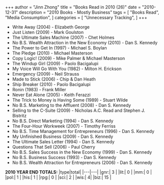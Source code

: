 +++ 
author = "Jinn Zhong" 
title = "Books Read in 2010 (26)" 
date = "2010-12-31" 
description = "2010 Books - Mostly Business"
tags = [
    "Books Read",
    "Media Consumption",
]
categories = [
    "Unnecessary Tracking",
]
+++

* Write Away (2004) - Elizabeth George
* Just Listen (2009) - Mark Goulston
* The Ultimate Sales Machine (2007) - Chet Holmes
* No B.S. Wealth Attraction in the New Economy (2010) - Dan S. Kennedy
* The Power to Get In (1997) - Michael S. Boylan
* The Pledge (2010) - Michael Masterson
* Copy Logic! (2009) - Mike Palmer & Michael Masterson
* The Windup Girl (2009) - Paolo Bacigalupi
* My Voice Will Go With You (1982) - Milton H. Erickson
* Emergency (2009) - Neil Strauss
* Made to Stick (2006) - Chip & Dan Heath
* Ship Breaker (2010) - Paolo Bacigalupi
* Ronin (1983) - Frank Miller
* Never Eat Alone (2005) - Keith Ferazzi
* The Trick to Money is Having Some (1989) - Stuart Wilde
* No B.S. Marketing to the Affluent (2008) - Dan S. Kennedy
* Selling to the C-Suite (2009) - Nicholas A.C. Read and Stephen J. Bistritz
* No B.S. Direct Marketing (1994) - Dan S. Kennedy
* The Four-Hour Workweek (2007) - Timothy Ferriss
* No B.S. Time Management for Entrepreneurs (1996) - Dan S. Kennedy
* My Unfinished Business (2009) - Dan S. Kennedy
* The Ultimate Sales Letter (1994) - Dan S. Kennedy
* Questions That Sell (2006) - Paul Cherry
* No B.S. Sales Success in the New Economy (1999) - Dan S. Kennedy
* No B.S. Business Success (1993) - Dan S. Kennedy
* No B.S. Wealth Attraction for Entrepreneurs (2006) - Dan S. Kennedy
  
**2010 YEAR END TOTALS:**
|type|total|
|---|---|
|gnr:| 3 |
|lit:| 0 |
|mm:| 0 |
|pol:| 1 |
|his:| 1 |
|rpg:| 0 |
|sci:| 2 |
|wis:| 4|
|biz:| 15 |
